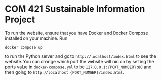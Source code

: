 # COM 421 Sustainable Information Project

To run the website, ensure that you have Docker and Docker Compose installed on your machine.
Run 
```shell
docker compose up
```
to run the Python server and go to
`http://localhost/index.html`
to see the website.
You can change which port the website will run on by setting the ports value in `docker-compose.yml` to be `127.0.0.1:{PORT_NUMBER}:80` and then going to `http://localhost:{PORT_NUMBER}/index.html`.

